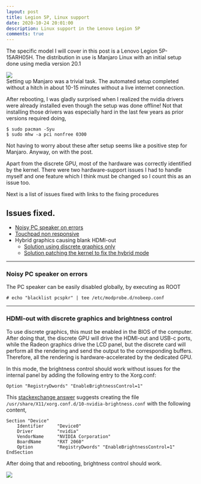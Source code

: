 ```yaml
---
layout: post
title: Legion 5P, Linux support
date: 2020-10-24 20:01:00
description: Linux support in the Lenovo Legion 5P
comments: true
---
```

The specific model I will cover in this post is a Lenovo Legion 5P-15ARH05H.
The distribution in use is Manjaro Linux with an initial setup done using media
version 20.1

<div class="row mt-3 mb-3">
    <div class="col-sm-2"></div>
    <div class="col-sm-8">
        <img class="img-fluid rounded z-depth-1"
src="{{ site.baseurl }}/assets/img/2020-10-24-manjaro.png">
    </div>
    <div class="col-sm-2"></div>
</div>
Setting up Manjaro was a trivial task. The automated setup completed without a
hitch in about 10-15 minutes without a live internet connection.

After rebooting, I was gladly surprised when I realized the nvidia drivers were
already installed even though the setup was done offline! Not that installing
those drivers was especially hard in the last few years as prior versions
required doing,
```
$ sudo pacman -Syu
$ sudo mhw -a pci nonfree 0300
```
Not having to worry about these after setup seems like a positive step for
Manjaro. Anyway, on with the post.

Apart from the discrete GPU, most of the hardware was correctly identified by
the kernel. There were two hardware-support issues I had to handle myself and
one feature which I think must be changed so I count this as an issue too. 

Next is a list of issues fixed with links to the fixing procedures

## Issues fixed.
- [Noisy PC speaker on errors](#noisy-pc-speaker-on-errors)
- [Touchpad non responsive](/blog/2020/legion-5P-touchpad-nonresponsive-fix)
- Hybrid graphics causing blank HDMI-out
  - [Solution using discrete graphics only](#hdmi-out-with-discrete-graphics-and-brightness-control)
  - [Solution patching the kernel to fix the hybrid mode](/blog/2020/legion-5P-hdmi-out-with-hybrid-graphics)

---
### Noisy PC speaker on errors

The PC speaker can be easily disabled globally, by executing as ROOT
```
# echo "blacklist pcspkr" | tee /etc/modprobe.d/nobeep.conf
```
---
### HDMI-out with discrete graphics and brightness control

To use discrete graphics, this must be enabled in the BIOS of the computer.
After doing that, the discrete GPU will drive the HDMI-out and USB-c ports,
while the Radeon graphics drive the LCD panel, but the discrete card will
perform all the rendering and send the output to the corresponding buffers.
Therefore, all the rendering is hardware-accelerated by the dedicated GPU.

In this mode, the brightness control should work without issues for the internal
panel by adding the following entry to the Xorg.conf:
```text
Option "RegistryDwords" "EnableBrightnessControl=1"
```

This [stackexchange answer](https://unix.stackexchange.com/a/610415) suggests
creating the file `/usr/share/X11/xorg.conf.d/10-nvidia-brightness.conf`
with the following content,
```text
Section "Device"
    Identifier     "Device0"
    Driver         "nvidia"
    VendorName     "NVIDIA Corporation"
    BoardName      "RXT 2060"
    Option         "RegistryDwords" "EnableBrightnessControl=1"
EndSection
```

After doing that and rebooting, brightness control should work.

<div class="row mt-3 mb-3">
  <div class="col-sm-4"></div>
  <div class="col-sm-4">
        <img class="img-fluid rounded z-depth-1"
src="{{ site.baseurl }}/assets/img/2020-10-24-Linux.png">
  </div>
<div class="col-sm-4"></div>
